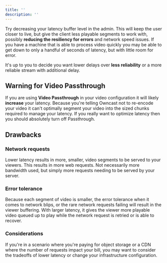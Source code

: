 ```yaml
---
title: ''
description: ''
---
```

Try decreasing your latency buffer level in the admin. This will keep the user closer to live, but give the client less playable segments to work with, possibly **reducing the resiliency for errors** and network speed issues. If you have a machine that is able to process video quickly you may be able to get down to only a handful of seconds of latency, but with little room for error.

It's up to you to decide you want lower delays over **less reliability** or a more reliable stream with additional delay.

## Warning for Video Passthrough

If you are using **Video Passthrough** in your video configuration it will likely **increase** your latency. Because you're telling Owncast not to re-encode your video it can't optimally segment your video into the sized chunks required to manage your latency. If you really want to optimize latency then you should absolutely turn off Passthrough.

## Drawbacks

### Network requests

Lower latency results in more, smaller, video segments to be served to your viewers. This results in more web requests. Not necessarily more bandwidth used, but simply more requests needing to be served by your server.

### Error tolerance

Because each segment of video is smaller, the error tolerance when it comes to network blips, or the rare network requests failing will result in the viewer buffering. With larger latency, it gives the viewer more playable video queued up to play while the network request is retried or is able to recover.

### Considerations

If you're in a scenario where you're paying for object storage or a CDN where the number of requests impact your bill, you may want to consider the tradeoffs of lower latency or change your infrastructure configuration.
